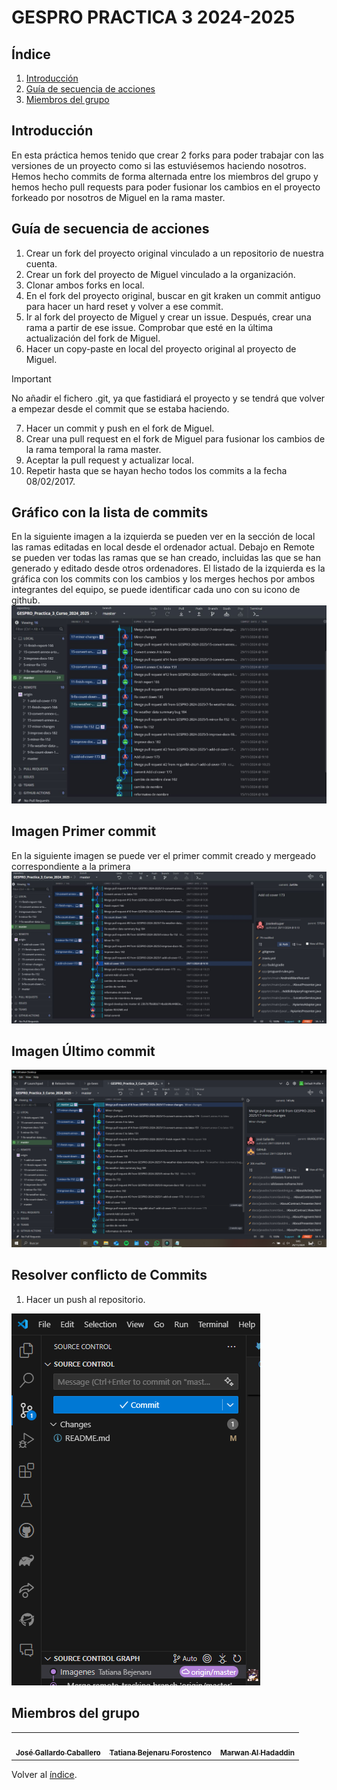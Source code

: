 # GESPRO PRACTICA 3 2024-2025
## Índice
1. [Introducción](#introducción)
2. [Guía de secuencia de acciones](#guía-de-secuencia-de-acciones)
3. [Miembros del grupo](#miembros-del-grupo)

## Introducción
En esta práctica hemos tenido que crear 2 forks para poder trabajar con las versiones de un proyecto como si las estuviésemos haciendo nosotros. Hemos hecho commits de forma alternada entre los miembros del grupo y hemos hecho pull requests para poder fusionar los cambios en el proyecto forkeado por nosotros de Miguel en la rama master.

## Guía de secuencia de acciones
1. Crear un fork del proyecto original vinculado a un repositorio de nuestra cuenta.
2. Crear un fork del proyecto de Miguel vinculado a la organización.
3. Clonar ambos forks en local.
4. En el fork del proyecto original, buscar en git kraken un commit antiguo para hacer un hard reset y volver a ese commit.
5. Ir al fork del proyecto de Miguel y crear un issue. Después, crear una rama a partir de ese issue. Comprobar que esté en la última actualización del fork de Miguel.
6. Hacer un copy-paste en local del proyecto original al proyecto de Miguel.
> [!IMPORTANT]
> No añadir el fichero .git, ya que fastidiará el proyecto y se tendrá que volver a empezar desde el commit que se estaba haciendo.
7. Hacer un commit y push en el fork de Miguel.
8. Crear una pull request en el fork de Miguel para fusionar los cambios de la rama temporal la rama master.
9. Aceptar la pull request y actualizar local.
10. Repetir hasta que se hayan hecho todos los commits a la fecha 08/02/2017.

## Gráfico con la lista de commits
En la siguiente imagen a la izquierda se pueden ver en la sección de local las ramas editadas en local desde el ordenador actual. Debajo en Remote se pueden ver todas las ramas que se han creado, incluidas las que se han generado y editado desde otros ordenadores.
El listado de la izquierda es la gráfica con los commits con los cambios y los merges hechos por ambos integrantes del equipo, se puede identificar cada uno con su icono de github.
![Imagen1](/images/GraficoCommits.JPG)

## Imagen Primer commit
En la siguiente imagen se puede ver el primer commit creado y mergeado correspondiente a la primera 
![Imagen2](/images/ImagenPrimerCommit2.jpg)

## Imagen Último commit
![Imagen3](/images/ImagenUltimoCoommit.png)

## Resolver conflicto de Commits
1. Hacer un push al repositorio.

![alt text](image.png)

## Miembros del grupo
<table>
    <tr>
        <td align="center"><a href="https://github.com/Joseleelsuper"><img src="https://github.com/Joseleelsuper.png" width="100px;" alt=""/><br /><sub><b>José Gallardo Caballero</b></sub></a></td>
        <td align="center"><a href="https://github.com/tbf1003"><img src="https://github.com/tbf1003.png" width="100px;" alt=""/><br /><sub><b>Tatiana Bejenaru Forostenco</b></sub></a></td>
        <td align="center"><a href="https://github.com/marwan-03-ux"><img src="https://github.com/marwan-03-ux.png" width="100px;" alt=""/><br /><sub><b>Marwan Al Hadaddin</b></sub></a></td>
    </tr>
</table>

Volver al [índice](#índice).
